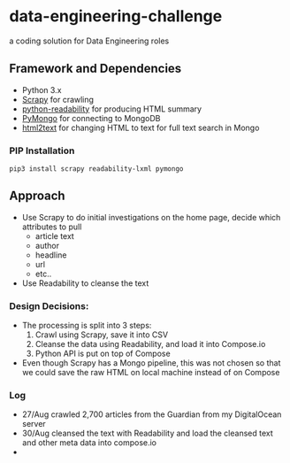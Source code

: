 # data-engineering-challenge
a coding solution for Data Engineering roles


## Framework and Dependencies
* Python 3.x
* [Scrapy](http://scrapy.org/) for crawling
* [python-readability](https://github.com/buriy/python-readability) for producing HTML summary
* [PyMongo](https://api.mongodb.com/python/current/) for connecting to MongoDB
* [html2text](https://pypi.python.org/pypi/html2text) for changing HTML to text for full text search in Mongo

### PIP Installation
```
pip3 install scrapy readability-lxml pymongo
```

## Approach
* Use Scrapy to do initial investigations on the home page, decide which attributes to pull
    * article text
    * author
    * headline
    * url
    * etc..
* Use Readability to cleanse the text


### Design Decisions:
* The processing is split into 3 steps:
    1. Crawl using Scrapy, save it into CSV
    1. Cleanse the data using Readability, and load it into Compose.io
    1. Python API is put on top of Compose
* Even though Scrapy has a Mongo pipeline, this was not chosen so that we could save the raw HTML on local machine
instead of on Compose

### Log
* 27/Aug crawled 2,700 articles from the Guardian from my DigitalOcean server
* 30/Aug cleansed the text with Readability and load the cleansed text and other meta data into compose.io
*